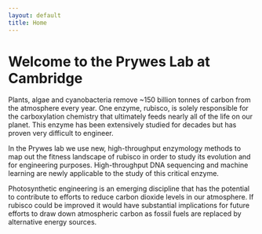 ```yaml
---
layout: default
title: Home
---
```


# Welcome to the Prywes Lab at Cambridge

Plants, algae and cyanobacteria remove ~150 billion tonnes of carbon from the atmosphere every year. One enzyme, rubisco, is solely responsible for the carboxylation chemistry that ultimately feeds nearly all of the life on our planet. This enzyme has been extensively studied for decades but has proven very difficult to engineer.


In the Prywes lab we use new, high-throughput enzymology methods to map out the fitness landscape of rubisco in order to study its evolution and for engineering purposes. High-throughput DNA sequencing and machine learning are newly applicable to the study of this critical enzyme.


Photosynthetic engineering is an emerging discipline that has the potential to contribute to efforts to reduce carbon dioxide levels in our atmosphere. If rubisco could be improved it would have substantial implications for future efforts to draw down atmospheric carbon as fossil fuels are replaced by alternative energy sources.
